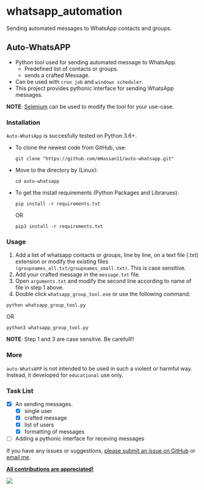 # whatsapp_automation
Sending automated messages to WhatsApp contacts and groups. 

## Auto-WhatsAPP


- Python tool used for sending automated message to WhatsApp.
   - Predefined list of contacts or groups.
   - sends a crafted Message.
- Can be used with ``cron job`` and ``windows scheduler``.
- This project provides pythonic interface for sending WhatsApp messages.

**NOTE**: [Selenium](https://www.selenium.dev/) can be used to modify the tool for your use-case.


### Installation

`Auto-WhatsApp` is succesfully tested on Python 3.6+.

- To clone the newest code from GitHub, use:
  ```
  git clone "https://github.com/mHassan11/auto-whatsapp.git"
  ```
- Move to the directory by (Linux):
  ```
  cd auto-whatsapp
  ```
- To get the install requirements (Python Packages and Librarues):
  ```
  pip install -r requirements.txt
  ```
  OR
  ```
  pip3 install -r requirements.txt

### Usage
1. Add a list of whatsapp contacts or groups, line by line, on a text file (.txt) extension or modify the existing files ```(groupnames_all.txt/groupnames_small.txt)```. This is case sensitive.
2. Add your crafted message in the `message.txt` file.
3. Open `arguments.txt` and modify the second line according to name of file in step 1 above.
4. Double click `whatsapp_group_tool.exe` or use the following command:
```
python whatsapp_group_tool.py
```
OR
```
python3 whatsapp_group_tool.py
```

**NOTE**: Step 1 and 3 are case sensitve. Be carefull!!

### More

`auto-WhatsAPP` is not intended to be used in such a violent or harmful way. Instead, it developed for `educational` use only.
### Task List
- [x] An sending messages.
   - [x] single user
   - [x] crafted message
   - [x] list of users
   - [x] formatting of messages

- [ ] Adding a pythonic interface for receving messages

If you have any issues or suggestions, [please submit an issue on GitHub](https://github.com/mHassan11/auto-whatsapp/issues) or [email me](mailto:mhassan.3939@gmail.com). 

[**All contributions are appreciated!**](https://github.com/mHassan11/auto-whatsapp)

![](https://media.giphy.com/media/nURzWHsOTpDDa/giphy.gif)
